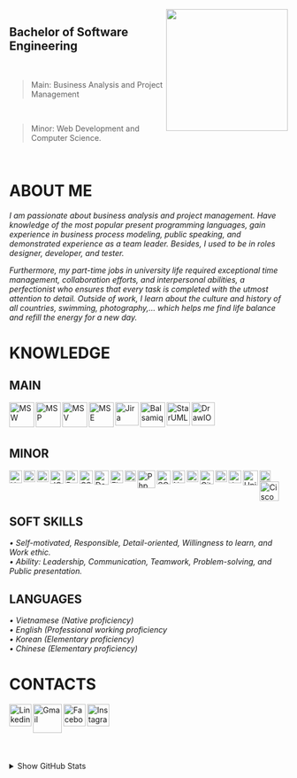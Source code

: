 <img width="220" height="220" src="https://tovinhkhang.netlify.app/images/contact.jpg" align="right" />

## Bachelor of Software Engineering
<br>

> Main: Business Analysis and Project Management
<br>

> Minor: Web Development and Computer Science.

<br />

# ABOUT ME

_I am passionate about business analysis and project management. Have knowledge of the most popular present programming languages, gain experience in business process modeling, public speaking, and demonstrated experience as a team leader. Besides, I used to be in roles designer, developer, and tester._
<br />

_Furthermore, my part-time jobs in university life required exceptional time management, collaboration efforts, and interpersonal abilities, a perfectionist who ensures that every task is completed with the utmost attention to detail. Outside of work, I learn about the culture and history of all countries, swimming, photography,... which helps me find life balance and refill the energy for a new day._
<br />

# KNOWLEDGE
## MAIN
<img align="left" alt="MSW" width="45px" src="https://upload.wikimedia.org/wikipedia/commons/thumb/8/8d/Microsoft_Word_2013-2019_logo.svg/2086px-Microsoft_Word_2013-2019_logo.svg.png" />
<img align="left" alt="MSP" width="45px" src="https://upload.wikimedia.org/wikipedia/commons/thumb/1/16/Microsoft_PowerPoint_2013-2019_logo.svg/2086px-Microsoft_PowerPoint_2013-2019_logo.svg.png" />
<img align="left" alt="MSV" width="45px" src="https://www.wizcase.com/wp-content/uploads/2020/10/vISIO-LOGO.png" />
<img align="left" alt="MSE" width="45px" src="https://upload.wikimedia.org/wikipedia/commons/thumb/7/73/Microsoft_Excel_2013-2019_logo.svg/2086px-Microsoft_Excel_2013-2019_logo.svg.png" />
<img align="left" alt="Jira" width="42px" src="https://cdn.icon-icons.com/icons2/2699/PNG/512/atlassian_jira_logo_icon_170511.png" />
<img align="left" alt="Balsamiq" width="45px" src="https://synth.agency/wp-content/uploads/2020/06/Apps-Balsamiq-1024x1024.png" />
<img align="left" alt="StarUML" width="42px" src="https://safedownload.net/uploads/products/staruml-1144262504.png" />
<img align="left" alt="DrawIO" width="42px" src="https://images.g2crowd.com/uploads/product/image/large_detail/large_detail_9461f02c23e995e5d5e46e2676d110af/draw-io.png" />

<br />

<br />

<br />

## MINOR

<img align="left" alt="Html" width="23px" src="https://image.flaticon.com/icons/png/512/732/732212.png" />
<img align="left" alt="Css" width="21px" src="https://www.pngix.com/pngfile/big/193-1937198_image-result-for-css3-icon-css-logo-transparent.png" />
<img align="left" alt="JS" width="21px" src="https://cdn.iconscout.com/icon/free/png-512/javascript-2752148-2284965.png" />
<img align="left" alt="JQuery" width="24px" src="https://icon-library.com/images/jquery-icon-png/jquery-icon-png-2.jpg" />
<img align="left" alt="Bootstrap" width="23px" src="https://seeklogo.com/images/B/bootstrap-logo-3C30FB2A16-seeklogo.com.png" />
<img align="left" alt="CSharp" width="24px" src="https://www.filepicker.io/api/file/Y8hH5nNoRWejEljADpba" />
<img align="left" alt="DotNet" width="26px" src="https://www.split.io/wp-content/uploads/2020/03/net-logo.png" />
<img align="left" alt="Flask" width="23px" src="https://i.pinimg.com/originals/87/bd/39/87bd39372d14ae2acda0121d9bc69d9c.png" />
<img align="left" alt="NodeJS" width="20px" src="https://swellaby.gallerycdn.vsassets.io/extensions/swellaby/node-pack/0.1.16/1593406607477/Microsoft.VisualStudio.Services.Icons.Default" />
<img align="left" alt="Php" width="32px" src="https://upload.wikimedia.org/wikipedia/commons/thumb/3/31/Webysther_20160423_-_Elephpant.svg/1280px-Webysther_20160423_-_Elephpant.svg.png" />
<img align="left" alt="SQLServer" width="25px" src="https://nayeltraining.com/wp-content/uploads/2021/06/microsoft-sql-server.png" />
<img align="left" alt="Netlify" width="23px" src="https://static-00.iconduck.com/assets.00/netlify-icon-511x512-idkvcd89.png" />
<img align="left" alt="Heroku" width="21px" src="https://image.flaticon.com/icons/png/512/873/873120.png" />
<img align="left" alt="Git" width="25px" src="https://upload.wikimedia.org/wikipedia/commons/thumb/3/3f/Git_icon.svg/1024px-Git_icon.svg.png" />
<img align="left" alt="Python" width="21px" src="https://upload.wikimedia.org/wikipedia/commons/thumb/c/c3/Python-logo-notext.svg/1200px-Python-logo-notext.svg.png" />
<img align="left" alt="Java" width="23px" src="https://image.flaticon.com/icons/png/512/226/226777.png" />
<img align="left" alt="Unity" width="27px" src="https://cdn4.iconfinder.com/data/icons/various-icons-2/476/Unity.png" />
<img align="left" alt="C" width="20px" src="https://upload.wikimedia.org/wikipedia/commons/thumb/1/18/C_Programming_Language.svg/1200px-C_Programming_Language.svg.png" />
<img align="left" alt="Cisco" width="35px" src="https://miro.medium.com/max/596/1*UeR6loyEl-mQGSd838X1-w.png" />

<br />

<br />

<br />

## SOFT SKILLS
_• Self-motivated, Responsible, Detail-oriented, Willingness to learn, and Work ethic._
<br />
_• Ability: Leadership, Communication, Teamwork, Problem-solving, and Public presentation._
<br />

## LANGUAGES
_• Vietnamese (Native proficiency)_
<br />
_• English (Professional working proficiency_
<br />
_• Korean (Elementary proficiency)_
<br />
_• Chinese (Elementary proficiency)_
<br />

# CONTACTS
[<img align="left" alt="Linkedin" width="40px" src="https://www.dtl.coventry.domains/wp-content/uploads/2020/07/LinkedIn-Logo-1024x1024.png" />][linkedin]
[<img align="left" alt="Gmail" width="52px" src="https://upload.wikimedia.org/wikipedia/commons/thumb/7/7e/Gmail_icon_%282020%29.svg/512px-Gmail_icon_%282020%29.svg.png" />][gmail]
[<img align="left" alt="Facebook" width="40px" src="https://upload.wikimedia.org/wikipedia/commons/thumb/f/fb/Facebook_icon_2013.svg/768px-Facebook_icon_2013.svg.png" />][facebook]
[<img align="left" alt="Instagram" width="40px" src="https://www.edigitalagency.com.au/wp-content/uploads/instagram-logo-svg-vector-for-print.svg" />][instagram]

<br /><br /><br />
---
<details>
  <summary>Show GitHub Stats</summary>
  <img align="left" alt="My Github Stats" src="https://github-readme-stats.vercel.app/api?username=ToVinhKhang&count_private=true&include_all_commits=true&theme=nightowl" />
</details>

[facebook]: https://www.facebook.com/ToVinhKhangTDTU/
[instagram]: https://www.instagram.com/vkent_/
[linkedin]: https://www.linkedin.com/in/tovinhkhang/
[gmail]: mailto:vinhkhang1969@gmail.com




